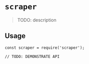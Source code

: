 # `scraper`

> TODO: description

## Usage

```
const scraper = require('scraper');

// TODO: DEMONSTRATE API
```
